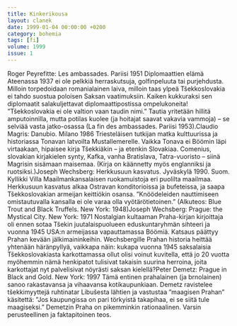 ```yaml
---
title: Kinkerikousa
layout: clanek
date: 1999-01-04 00:00:00 +0200
category: bohemia
tags: [fi]
volume: 1999
issue: 1
---
```


Roger Peyrefitte: Les ambassades. Pariisi 1951
Diplomaattien elämä Ateenassa 1937 ei ole pelkkiä herraskutsuja, golfinpeluuta tai purjehdusta. Milloin torpedoidaan romanialainen laiva, milloin taas ylpeä Tšekkoslovakia ei tahdo suostua poloisen Saksan vaatimuksiin. Kaiken kukkuraksi sen diplomaatit salakuljettavat diplomaattipostissa ompelukoneita! ”Tšekkoslovakia ei ole valtion vaan taudin nimi.” Tautia yritetään hillitä amputoinnilla, mutta potilas kuolee (ja hoitajat saavat vakavia vammoja) – se selviää vasta jatko-osassa (La fin des ambassades. Pariisi 1953).Claudio Magris: Danubio. Milano 1986
Triesteläisen tutkijan matka kulttuurissa ja historiassa Tonavan latvoilta Mustallemerelle. Vaikka Tonava ei Böömin läpi virtaakaan, hipaisee kirja Tšekkiäkin – ja etenkin Slovakiaa. Comenius, slovakian kirjakielen synty, Kafka, vanha Bratislava, Tatra-vuoristo – siinä Magrisin sisämaan maisemaa. (Kirja on käännetty myös englanniksi ja ruotsiksi.)Joseph Wechsberg: Herkkusuun kasvatus. Jyväskylä 1990. Suom. Kyllikki Villa
Maailmankansalaisen ruokamuistoja eri puolilta maailmaa. Herkkusuun kasvatus alkaa Ostravan konditorioissa ja bufeteissa, ja saapa Tšekkoslovakian armeijan keittiökin osansa. ”Knöödeleiden nauttimiseen omistautuvalla kansalla ei ole varaa olla vyötärötietoinen.” (Alkuteos: Blue Trout and Black Truffels. New York: 1948)Joseph Wechsberg: Prague: the Mystical City. New York: 1971
Nostalgian kultaaman Praha-kirjan kirjoittaja oli ennen sotaa Tšekin juutalaispuolueen eduskuntaryhmän sihteeri ja vuonna 1945 USA:n armeijassa vapauttamassa Böömiä. Katsaus päättyy Prahan kevään jälkimaininkeihin. Wechsbergille Prahan historia heittää yhtenään häränpyllyä, vaikkapa näin: kukapa vuonna 1945 saksalaisia Tšekkoslovakiasta karkottamassa ollut olisi voinut kuvitella, että jo 20 vuotta myöhemmin nämä henkipatot tulisivat takaisin suurina herroina, joita karkottajat nyt palvelisivat nöyrästi saksan kielellä?Peter Demetz: Prague in Black and Gold. New York: 1997
Tämä entinen prahalainen (ja brnolainen) sanoo rakastavansa ja vihaavansa kotikaupunkiaan. Demetz ravistelee tšekkimyyttejä ruhtinatar Libušesta lähtien ja vastustaa ”maagisen Prahan” käsitettä: ”Jos kaupungissa on pari törkyistä takapihaa, ei se siitä tule maagiseksi.” Demetzin Praha on pikemminkin rationaalinen. Varsin perusteellinen ja faktapitoinen teos.